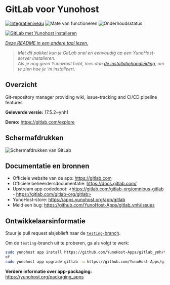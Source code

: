 <!--
NB: Deze README is automatisch gegenereerd door <https://github.com/YunoHost/apps/tree/master/tools/readme_generator>
Hij mag NIET handmatig aangepast worden.
-->

# GitLab voor Yunohost

[![Integratieniveau](https://dash.yunohost.org/integration/gitlab.svg)](https://ci-apps.yunohost.org/ci/apps/gitlab/) ![Mate van functioneren](https://ci-apps.yunohost.org/ci/badges/gitlab.status.svg) ![Onderhoudsstatus](https://ci-apps.yunohost.org/ci/badges/gitlab.maintain.svg)

[![GitLab met Yunohost installeren](https://install-app.yunohost.org/install-with-yunohost.svg)](https://install-app.yunohost.org/?app=gitlab)

*[Deze README in een andere taal lezen.](./ALL_README.md)*

> *Met dit pakket kun je GitLab snel en eenvoudig op een YunoHost-server installeren.*  
> *Als je nog geen YunoHost hebt, lees dan [de installatiehandleiding](https://yunohost.org/install), om te zien hoe je 'm installeert.*

## Overzicht

Git-repository manager providing wiki, issue-tracking and CI/CD pipeline features

**Geleverde versie:** 17.5.2~ynh1

**Demo:** <https://gitlab.com/explore>

## Schermafdrukken

![Schermafdrukken van GitLab](./doc/screenshots/GitLab_running_11.0_(2018-07).png)

## Documentatie en bronnen

- Officiele website van de app: <https://gitlab.com>
- Officiele beheerdersdocumentatie: <https://docs.gitlab.com/>
- Upstream app codedepot: <https://gitlab.com/gitlab-org/omnibus-gitlab - https://gitlab.com/gitlab-org/gitlab>
- YunoHost-store: <https://apps.yunohost.org/app/gitlab>
- Meld een bug: <https://github.com/YunoHost-Apps/gitlab_ynh/issues>

## Ontwikkelaarsinformatie

Stuur je pull request alsjeblieft naar de [`testing`-branch](https://github.com/YunoHost-Apps/gitlab_ynh/tree/testing).

Om de `testing`-branch uit te proberen, ga als volgt te werk:

```bash
sudo yunohost app install https://github.com/YunoHost-Apps/gitlab_ynh/tree/testing --debug
of
sudo yunohost app upgrade gitlab -u https://github.com/YunoHost-Apps/gitlab_ynh/tree/testing --debug
```

**Verdere informatie over app-packaging:** <https://yunohost.org/packaging_apps>
